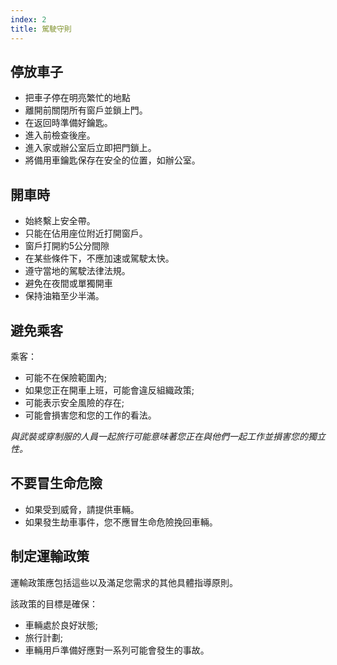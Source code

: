 ```yaml
---
index: 2
title: 駕駛守則
---
```

## 停放車子

*   把車子停在明亮繁忙的地點
*   離開前關閉所有窗戶並鎖上門。
*   在返回時準備好鑰匙。
*   進入前檢查後座。
*   進入家或辦公室后立即把門鎖上。
*   將備用車鑰匙保存在安全的位置，如辦公室。

## 開車時

*   始終繫上安全帶。
*   只能在佔用座位附近打開窗戶。
*   窗戶打開約5公分間隙
*   在某些條件下，不應加速或駕駛太快。
*   遵守當地的駕駛法律法規。
*   避免在夜間或單獨開車
*   保持油箱至少半滿。

## 避免乘客

乘客：

  * 可能不在保險範圍內;
  * 如果您正在開車上班，可能會違反組織政策;
  * 可能表示安全風險的存在;
  * 可能會損害您和您的工作的看法。

*與武裝或穿制服的人員一起旅行可能意味著您正在與他們一起工作並損害您的獨立性。*

## 不要冒生命危險

*   如果受到威脅，請提供車輛。
*   如果發生劫車事件，您不應冒生命危險挽回車輛。

## 制定運輸政策

運輸政策應包括這些以及滿足您需求的其他具體指導原則。

該政策的目標是確保：

*   車輛處於良好狀態;
*   旅行計劃;
*   車輛用戶準備好應對一系列可能會發生的事故。